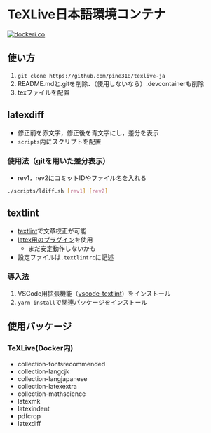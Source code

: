 # TeXLive日本語環境コンテナ

[![dockeri.co](https://dockeri.co/image/pine318/texlive-ja)](https://hub.docker.com/repository/docker/pine318/texlive-ja)

## 使い方

1. `git clone https://github.com/pine318/texlive-ja`
2. README.mdと.gitを削除．（使用しないなら）.devcontainerも削除
3. texファイルを配置

## latexdiff

- 修正前を赤文字，修正後を青文字にし，差分を表示
- `scripts`内にスクリプトを配置

### 使用法（gitを用いた差分表示）

- rev1，rev2にコミットIDやファイル名を入れる

```sh
./scripts/ldiff.sh [rev1] [rev2]
```

## textlint

- [textlint](https://github.com/textlint/textlint)で文章校正が可能
- [latex用のプラグイン](https://github.com/textlint/textlint-plugin-latex2e)を使用
  - まだ安定動作しないかも
- 設定ファイルは`.textlintrc`に記述

### 導入法

1. VSCode用拡張機能（[vscode-textlint](https://github.com/taichi/vscode-textlint)）をインストール
2. `yarn install`で関連パッケージをインストール

## 使用パッケージ

### TeXLive(Docker内)

- collection-fontsrecommended
- collection-langcjk
- collection-langjapanese
- collection-latexextra
- collection-mathscience
- latexmk
- latexindent
- pdfcrop
- latexdiff
